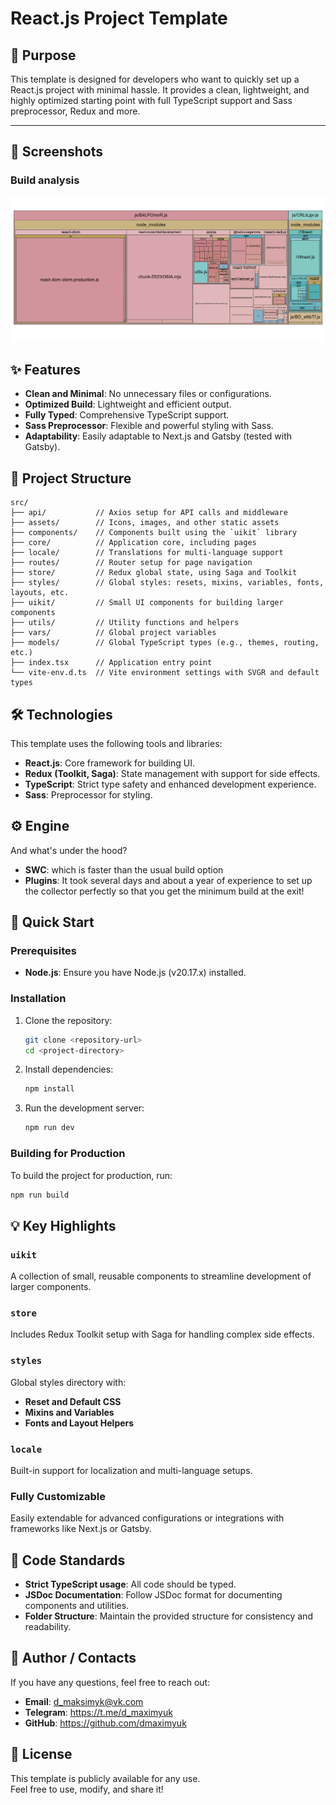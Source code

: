 # React.js Project Template

## 🎯 Purpose  
This template is designed for developers who want to quickly set up a React.js project with minimal hassle. It provides a clean, lightweight, and highly optimized starting point with full TypeScript support and Sass preprocessor, Redux and more.

---

## 📸 Screenshots

### Build analysis

![Build Analysis Screenshot](repository/images/bundle.png)

## ✨ Features  
- **Clean and Minimal**: No unnecessary files or configurations.  
- **Optimized Build**: Lightweight and efficient output.  
- **Fully Typed**: Comprehensive TypeScript support.  
- **Sass Preprocessor**: Flexible and powerful styling with Sass.  
- **Adaptability**: Easily adaptable to Next.js and Gatsby (tested with Gatsby).  

## 📂 Project Structure  
```plaintext
src/
├── api/           // Axios setup for API calls and middleware
├── assets/        // Icons, images, and other static assets
├── components/    // Components built using the `uikit` library
├── core/          // Application core, including pages
├── locale/        // Translations for multi-language support
├── routes/        // Router setup for page navigation
├── store/         // Redux global state, using Saga and Toolkit
├── styles/        // Global styles: resets, mixins, variables, fonts, layouts, etc.
├── uikit/         // Small UI components for building larger components
├── utils/         // Utility functions and helpers
├── vars/          // Global project variables
├── models/        // Global TypeScript types (e.g., themes, routing, etc.)
├── index.tsx      // Application entry point
└── vite-env.d.ts  // Vite environment settings with SVGR and default types
```

## 🛠️ Technologies  
This template uses the following tools and libraries:  
- **React.js**: Core framework for building UI.  
- **Redux (Toolkit, Saga)**: State management with support for side effects.  
- **TypeScript**: Strict type safety and enhanced development experience.  
- **Sass**: Preprocessor for styling.  

## ⚙️ Engine
And what's under the hood?
- **SWC**: which is faster than the usual build option  
- **Plugins**: It took several days and about a year of experience to set up the collector perfectly so that you get the minimum build at the exit!

## 🚀 Quick Start  

### Prerequisites  
- **Node.js**: Ensure you have Node.js (v20.17.x) installed.  

### Installation  
1. Clone the repository:  
   ```bash
   git clone <repository-url>
   cd <project-directory>
   ```
2. Install dependencies:  
   ```bash
   npm install
   ```
3. Run the development server:  
   ```bash
   npm run dev
   ```

### Building for Production  
To build the project for production, run:  
```bash
npm run build
```

## 💡 Key Highlights  

### `uikit`  
A collection of small, reusable components to streamline development of larger components.  

### `store`  
Includes Redux Toolkit setup with Saga for handling complex side effects.  

### `styles`  
Global styles directory with:  
- **Reset and Default CSS**  
- **Mixins and Variables**  
- **Fonts and Layout Helpers**  

### `locale`  
Built-in support for localization and multi-language setups.  

### Fully Customizable  
Easily extendable for advanced configurations or integrations with frameworks like Next.js or Gatsby.  

## 📜 Code Standards  
- **Strict TypeScript usage**: All code should be typed.  
- **JSDoc Documentation**: Follow JSDoc format for documenting components and utilities.  
- **Folder Structure**: Maintain the provided structure for consistency and readability.  

## 🙎️ Author / Contacts

If you have any questions, feel free to reach out:

- **Email**: d_maksimyk@vk.com
- **Telegram**: https://t.me/d_maximyuk
- **GitHub**: https://github.com/dmaximyuk

## 📄 License  
This template is publicly available for any use.  
Feel free to use, modify, and share it!  
